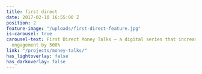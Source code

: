 ```yaml
---
title: first direct
date: 2017-02-10 16:55:00 Z
position: 2
feature-image: "/uploads/first-direct-feature.jpg"
is-carousel: true
carousel-text: First Direct Money Talks – a digital series that increased their content
  engagement by 500%
link: "/projects/money-talks/"
has_lightoverlay: false
has_darkoverlay: false
---
```


